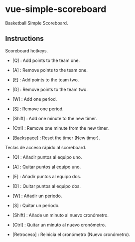 # vue-simple-scoreboard

Basketball Simple Scoreboard.

## Instructions

Scoreboard hotkeys.

- [Q] : Add points to the team one. 
- [A] : Remove points to the team one. 
 
- [E] : Add points to the team two. 
- [D] : Remove points to the team two. 
 
- [W] : Add one period. 
- [S] : Remove one period. 
 
- [Shift] : Add one minute to the new timer. 
- [Ctrl] : Remove one minute from the new timer. 
- [Backspace] : Reset the timer (New timer). 

Teclas de acceso rápido al scoreboard.
- [Q] : Añadir puntos al equipo uno. 
- [A] : Quitar puntos al equipo uno. 
 
- [E] : Añadir puntos al equipo dos. 
- [D] : Quitar puntos al equipo dos. 
 
- [W] : Añadir un periodo. 
- [S] : Quitar un periodo. 
 
- [Shift] : Añade un minuto al nuevo cronómetro. 
- [Ctrl] : Quitar un minuto al nuevo cronómetro. 
- [Retroceso] : Reinicia el cronómetro (Nuevo cronómetro). 

